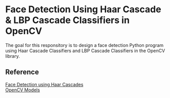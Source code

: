 # Face Detection Using Haar Cascade & LBP Cascade Classifiers in OpenCV
The goal for this responsitory is to design a face detection Python program using Haar Cascade Classifiers and LBP Cascade Classifiers in the OpenCV library.

## Reference
[Face Detection using Haar Cascades](https://opencv-python-tutroals.readthedocs.io/en/latest/py_tutorials/py_objdetect/py_face_detection/py_face_detection.html)\
[OpenCV Models](https://github.com/opencv/opencv/tree/master/data)

